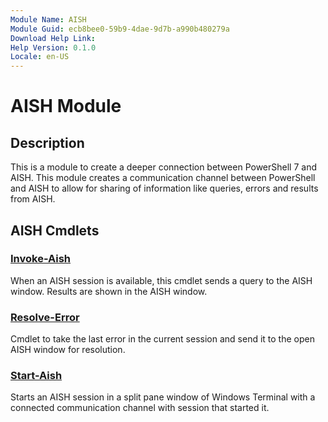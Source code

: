 ```yaml
---
Module Name: AISH
Module Guid: ecb8bee0-59b9-4dae-9d7b-a990b480279a
Download Help Link: 
Help Version: 0.1.0
Locale: en-US
---
```


# AISH Module
## Description
This is a module to create a deeper connection between PowerShell 7 and AISH. This module creates a
communication channel between PowerShell and AISH to allow for sharing of information like queries,
errors and results from AISH.

## AISH Cmdlets
### [Invoke-Aish](Invoke-Aish.md)
When an AISH session is available, this cmdlet sends a query to the AISH window. Results are shown in the AISH window.

### [Resolve-Error](Resolve-Error.md)
Cmdlet to take the last error in the current session and send it to the open AISH window for resolution.

### [Start-Aish](Start-Aish.md)
Starts an AISH session in a split pane window of Windows Terminal with a connected communication
channel with session that started it.

